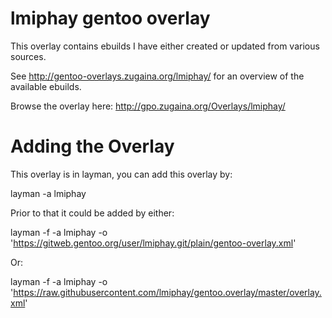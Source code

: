 lmiphay gentoo overlay
=======================

This overlay contains ebuilds I have either created or updated from various sources.

See http://gentoo-overlays.zugaina.org/lmiphay/ for an overview of the available ebuilds.

Browse the overlay here: http://gpo.zugaina.org/Overlays/lmiphay/

Adding the Overlay
=======================

This overlay is in layman, you can add this overlay by:

layman -a lmiphay

Prior to that it could be added by either:

layman -f -a lmiphay -o 'https://gitweb.gentoo.org/user/lmiphay.git/plain/gentoo-overlay.xml'

Or:

layman -f -a lmiphay -o 'https://raw.githubusercontent.com/lmiphay/gentoo.overlay/master/overlay.xml'
